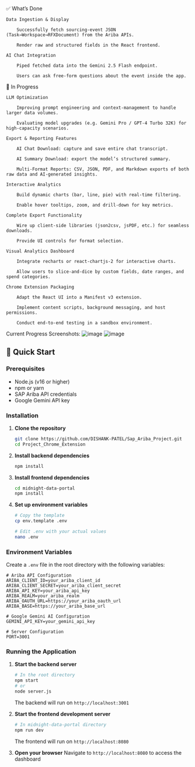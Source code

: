 ✅ What’s Done

    Data Ingestion & Display

        Successfully fetch sourcing-event JSON (Task→Workspace→RFXDocument) from the Ariba APIs.

        Render raw and structured fields in the React frontend.

    AI Chat Integration

        Piped fetched data into the Gemini 2.5 Flash endpoint.

        Users can ask free-form questions about the event inside the app.

🔄 In Progress

    LLM Optimization

        Improving prompt engineering and context-management to handle larger data volumes.

        Evaluating model upgrades (e.g. Gemini Pro / GPT-4 Turbo 32K) for high-capacity scenarios.

    Export & Reporting Features

        AI Chat Download: capture and save entire chat transcript.

        AI Summary Download: export the model’s structured summary.

        Multi-Format Reports: CSV, JSON, PDF, and Markdown exports of both raw data and AI-generated insights.

    Interactive Analytics

        Build dynamic charts (bar, line, pie) with real-time filtering.

        Enable hover tooltips, zoom, and drill-down for key metrics.

    Complete Export Functionality 

        Wire up client-side libraries (json2csv, jsPDF, etc.) for seamless downloads.

        Provide UI controls for format selection.

    Visual Analytics Dashboard 

        Integrate recharts or react-chartjs-2 for interactive charts.

        Allow users to slice-and-dice by custom fields, date ranges, and spend categories.

    Chrome Extension Packaging 

        Adapt the React UI into a Manifest v3 extension.

        Implement content scripts, background messaging, and host permissions.

        Conduct end-to-end testing in a sandbox environment.

Current Progress Screenshots:
![image](https://github.com/user-attachments/assets/ca5b126e-0957-44f7-9e17-14524542b784)
![image](https://github.com/user-attachments/assets/9ea04693-8a27-444a-804d-833241870df9)



## 🚀 Quick Start

### Prerequisites

- Node.js (v16 or higher)
- npm or yarn
- SAP Ariba API credentials
- Google Gemini API key

### Installation

1. **Clone the repository**
   ```bash
   git clone https://github.com/DISHANK-PATEL/Sap_Ariba_Project.git
   cd Project_Chrome_Extension
   ```

2. **Install backend dependencies**
   ```bash
   npm install
   ```

3. **Install frontend dependencies**
   ```bash
   cd midnight-data-portal
   npm install
   ```

4. **Set up environment variables**
   ```bash
   # Copy the template
   cp env.template .env
   
   # Edit .env with your actual values
   nano .env
   ```

### Environment Variables

Create a `.env` file in the root directory with the following variables:

```env
# Ariba API Configuration
ARIBA_CLIENT_ID=your_ariba_client_id
ARIBA_CLIENT_SECRET=your_ariba_client_secret
ARIBA_API_KEY=your_ariba_api_key
ARIBA_REALM=your_ariba_realm
ARIBA_OAUTH_URL=https://your_ariba_oauth_url
ARIBA_BASE=https://your_ariba_base_url

# Google Gemini AI Configuration
GEMINI_API_KEY=your_gemini_api_key

# Server Configuration
PORT=3001
```

### Running the Application

1. **Start the backend server**
   ```bash
   # In the root directory
   npm start
   # or
   node server.js
   ```
   The backend will run on `http://localhost:3001`

2. **Start the frontend development server**
   ```bash
   # In midnight-data-portal directory
   npm run dev
   ```
   The frontend will run on `http://localhost:8080`

3. **Open your browser**
   Navigate to `http://localhost:8080` to access the dashboard
